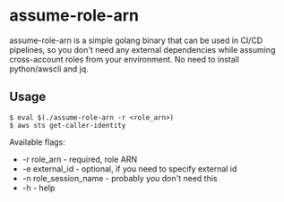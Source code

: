 # assume-role-arn

assume-role-arn is a simple golang binary that can be used in CI/CD pipelines, so you don't need any external dependencies while assuming cross-account roles from your environment. No need to install python/awscli and jq.

## Usage
```
$ eval $(./assume-role-arn -r <role_arn>)
$ aws sts get-caller-identity
```

Available flags:

*  -r role_arn - required, role ARN
*  -e external_id - optional, if you need to specify external id
*  -n role_session_name - probably you don't need this
*  -h - help

